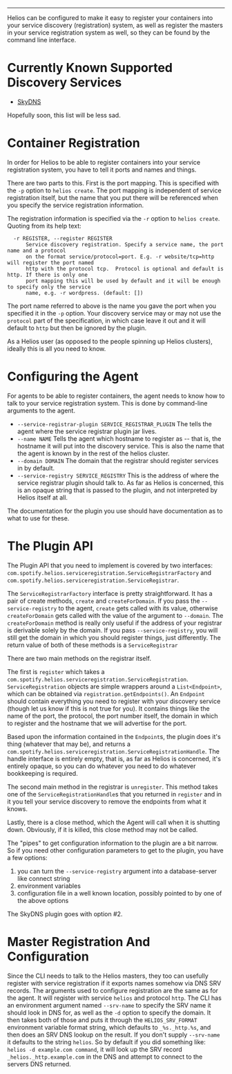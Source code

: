 ***

Helios can be configured to make it easy to register your containers into your
service discovery (registration) system, as well as register the masters in your service
registration system as well, so they can be found by the command line interface.

# Currently Known Supported Discovery Services
* [SkyDNS](https://github.com/spotify/helios-skydns)

Hopefully soon, this list will be less sad.

# Container Registration
In order for Helios to be able to register containers into your service registration system,
you have to tell it ports and names and things.

There are two parts to this.  First is the port mapping.  This is specified with the `-p` option
to `helios create`.  The port mapping is independent of
service registration itself, but the name that you put there will be referenced when you specify
the service registration information.

The registration information is specified via the `-r` option to `helios create`.  Quoting from its
help text:
```
  -r REGISTER, --register REGISTER
      Service discovery registration. Specify a service name, the port name and a protocol
      on the format service/protocol=port. E.g. -r website/tcp=http will register the port named
      http with the protocol tcp.  Protocol is optional and default is http. If there is only one
      port mapping this will be used by default and it will be enough to specify only the service
      name, e.g. -r wordpress. (default: [])
```

The port name referred to above is the name you gave the port when you specified it in the `-p`
option.  Your discovery service may or may not use the `protocol` part of the specification, in
which case leave it out and it will default to `http` but then be ignored by the plugin.

As a Helios user (as opposed to the people spinning up Helios clusters), ideally this is all you
need to know.

# Configuring the Agent
For agents to be able to register containers, the agent needs to know how to talk to your
service registration system.  This is done by command-line arguments to the agent.

* `--service-registrar-plugin SERVICE_REGISTRAR_PLUGIN` The tells the agent where the service
    registrar plugin jar lives.
* `--name NAME` Tells the agent which hostname to register as -- that is, the hostname it will put
    into the discovery service.  This is also the name that the agent
    is known by in the rest of the helios cluster.
* `--domain DOMAIN` The domain that the registrar should register services in by default.
* `--service-registry SERVICE_REGISTRY`  This is the address of where the service registrar plugin
    should talk to.  As far as Helios is concerned, this is an opaque string that is passed to the
    plugin, and not interpreted by Helios itself at all.

The documentation for the plugin you use should have documentation as to what to use for these.

# The Plugin API

The Plugin API that you need to implement is covered by two interfaces:
`com.spotify.helios.serviceregistration.ServiceRegistrarFactory`
and `com.spotify.helios.serviceregistration.ServiceRegistrar`.

The `ServiceRegistrarFactory` interface is pretty straightforward.  It has a pair of create methods,
`create` and `createForDomain`.  If you pass the `--service-registry` to the agent, `create` gets
called with its value, otherwise `createForDomain` gets called with the value of the argument to
`--domain`.  The `createForDomain` method is really only useful
if the address of your registrar is derivable solely by the domain.  If you pass
`--service-registry`, you will still get the domain in which you should register things,
just differently.  The return value of both of these methods is a `ServiceRegistrar`

There are two main methods on the registrar itself.

The first is `register` which takes a
`com.spotify.helios.serviceregistration.ServiceRegistration`.  `ServiceRegistration` objects are
simple wrappers around a `List<Endpoint>`, which can be obtained via `registration.getEndpoints()`.
An `Endpoint` should contain everything you need to register with your discovery service (though let
us know if this is not true for you).  It contains things like the name of the port, the protocol,
the port number itself, the domain in which to register and the hostname that we will advertise for
the port.

Based upon the information contained in the `Endpoint`s, the plugin does it's thing (whatever that
may be), and returns a `com.spotify.helios.serviceregistration.ServiceRegistrationHandle`.  The
handle interface is entirely empty, that is, as far as Helios is concerned, it's entirely opaque, so
you can do whatever you need to do whatever bookkeeping is required.

The second main method in the registrar is `unregister`.  This method takes one of the
`ServiceRegistrationHandle`s that you returned in `register` and in it you tell your service
discovery to remove the endpoints from what it knows.

Lastly, there is a close method, which the Agent will call when it is shutting down.  Obviously, if
it is killed, this close method may not be called.

The "pipes" to get configuration information to the plugin are a bit narrow.  So if you need
other configuration parameters to get to the plugin, you have a few options:

1. you can turn the `--service-registry` argument into a database-server like connect string
2. environment variables
3. configuration file in a well known location, possibly pointed to by one of the above options

The SkyDNS plugin goes with option #2.

# Master Registration And Configuration

Since the CLI needs to talk to the Helios masters, they too can usefully register with service
registration if it exports names somehow via DNS SRV records.  The arguments used to configure
registration are the same as for the agent.  It will register with service `helios` and protocol
`http`.  The CLI has an environment argument named `--srv-name` to specify the SRV name it should
look in DNS for, as well as the `-d` option to specify the domain.  It then takes both of those
and puts it through the `HELIOS_SRV_FORMAT` environment variable format string, which defaults to
`_%s._http.%s`, and then does an SRV DNS lookup on the result.  If you don't supply `--srv-name` it
defaults to the string `helios`.  So by default if you did something like:
`helios -d example.com command`, it will look up the SRV record `_helios._http.example.com` in the
DNS and attempt to connect to the servers DNS returned.
